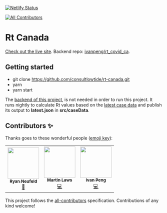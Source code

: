 [![Netlify Status](https://api.netlify.com/api/v1/badges/9a453cd6-8c14-4ddf-8481-98f002ab8932/deploy-status)](https://app.netlify.com/sites/rt-canada/deploys)
<!-- ALL-CONTRIBUTORS-BADGE:START - Do not remove or modify this section -->
[![All Contributors](https://img.shields.io/badge/all_contributors-3-orange.svg?style=flat-square)](#contributors-)
<!-- ALL-CONTRIBUTORS-BADGE:END -->

# Rt Canada

[Check out the live site](https://rt-canada.ca).
Backend repo: [ivanpeng/rt_covid_ca](https://github.com/ivanpeng/rt_covid_ca).

## Getting started
- git clone https://github.com/consultlowtide/rt-canada.git
- yarn
- yarn start

The [backend of this project](https://github.com/ivanpeng/rt_covid_ca), is not needed in order to run this project. It runs nightly to calculate Rt values based on the [latest case data]() and publish its output to **latest.json** in **src/caseData**.

## Contributors ✨

Thanks goes to these wonderful people ([emoji key](https://allcontributors.org/docs/en/emoji-key)):

<!-- ALL-CONTRIBUTORS-LIST:START - Do not remove or modify this section -->
<!-- prettier-ignore-start -->
<!-- markdownlint-disable -->
<table>
  <tr>
    <td align="center"><a href="http://www.iamryanneufeld.com"><img src="https://avatars1.githubusercontent.com/u/49967887?v=4" width="100px;" alt=""/><br /><sub><b>Ryan Neufeld</b></sub></a><br /><a href="#design-ryan-neufeld" title="Design">🎨</a></td>
    <td align="center"><a href="http://consultlowtide.ca"><img src="https://avatars1.githubusercontent.com/u/13721239?v=4" width="100px;" alt=""/><br /><sub><b>Martin Laws</b></sub></a><br /><a href="https://github.com/consultlowtide/rt-canada/commits?author=martinlaws" title="Code">💻</a></td>
    <td align="center"><a href="https://github.com/ivanpeng"><img src="https://avatars3.githubusercontent.com/u/4485212?v=4" width="100px;" alt=""/><br /><sub><b>Ivan Peng</b></sub></a><br /><a href="https://github.com/consultlowtide/rt-canada/commits?author=ivanpeng" title="Code">💻</a></td>
  </tr>
</table>

<!-- markdownlint-enable -->
<!-- prettier-ignore-end -->
<!-- ALL-CONTRIBUTORS-LIST:END -->

This project follows the [all-contributors](https://github.com/all-contributors/all-contributors) specification. Contributions of any kind welcome!
